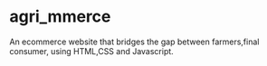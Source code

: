 # agri_mmerce
 An ecommerce website that bridges the gap between farmers,final consumer, using HTML,CSS and Javascript.
